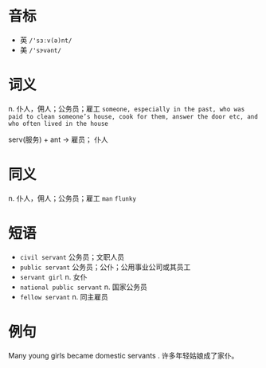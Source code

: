 # 音标

- 英 `/'sɜːv(ə)nt/`
- 美 `/'sɝvənt/`

# 词义

n. 仆人，佣人；公务员；雇工
`someone, especially in the past, who was paid to clean someone’s house, cook for them, answer the door etc, and who often lived in the house`



serv(服务) + ant → 雇员； 仆人

# 同义

n. 仆人，佣人；公务员；雇工
`man` `flunky`

# 短语

- `civil servant` 公务员；文职人员
- `public servant` 公务员；公仆；公用事业公司或其员工
- `servant girl` n. 女仆
- `national public servant` n. 国家公务员
- `fellow servant` n. 同主雇员

# 例句

Many young girls became domestic servants .
许多年轻姑娘成了家仆。


